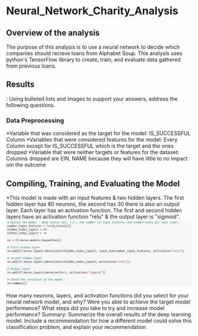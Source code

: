 # Neural_Network_Charity_Analysis

## Overview of the analysis
The purpose of this analysis is to use a neural network to decide which companies should recieve loans from Alphabet Soup. This analysis uses python's TensorFlow library to create, train, and evaluate data gathered from previous loans.

## Results

: Using bulleted lists and images to support your answers, address the following questions.
### Data Preprocessing
*Variable that was considered as the target for the model: IS_SUCCESSFUL Column
*Variables that were considered features for the model: Every Column except for IS_SUCCESSFUL which is the target and the ones dropped
*Variable that were neither targets or features for the dataset: Columns dropped are EIN, NAME because they will have little to no impact om the outcome

## Compiling, Training, and Evaluating the Model
*This model is made with an input features & two hidden layers. The first hidden layer has 80 neurons, the second has 30 there is also an output layer. Each layer has an activation function. The first and second hidden layers have an activation function "relu" & the output layer is "sigmoid".
![pic1](https://github.com/Klubbers0/Neural_Network_Charity_Analysis/blob/a289384d1575bd1f975729fb5859b1aa476f403c/image1.PNG)


How many neurons, layers, and activation functions did you select for your neural network model, and why?
Were you able to achieve the target model performance?
What steps did you take to try and increase model performance?
Summary: Summarize the overall results of the deep learning model. Include a recommendation for how a different model could solve this classification problem, and explain your recommendation.
